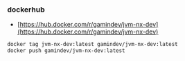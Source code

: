 ### dockerhub 

- [https://hub.docker.com/r/gamindev/jvm-nx-dev](https://hub.docker.com/r/gamindev/jvm-nx-dev)

```bash
docker tag jvm-nx-dev:latest gamindev/jvm-nx-dev:latest
docker push gamindev/jvm-nx-dev:latest
```
